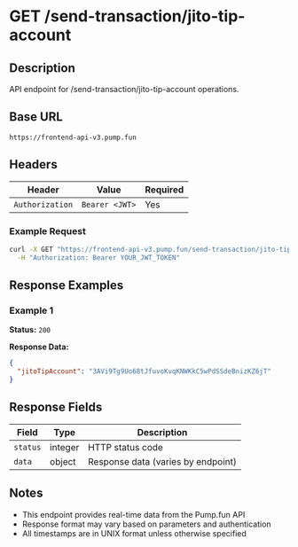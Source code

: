 # GET /send-transaction/jito-tip-account

## Description
API endpoint for /send-transaction/jito-tip-account operations.

## Base URL
`https://frontend-api-v3.pump.fun`

## Headers
| Header | Value | Required |
|--------|-------|----------|
| `Authorization` | `Bearer <JWT>` | Yes |

### Example Request
```bash
curl -X GET "https://frontend-api-v3.pump.fun/send-transaction/jito-tip-account" \
  -H "Authorization: Bearer YOUR_JWT_TOKEN"
```

## Response Examples

### Example 1
**Status:** `200`

**Response Data:**
```json
{
  "jitoTipAccount": "3AVi9Tg9Uo68tJfuvoKvqKNWKkC5wPdSSdeBnizKZ6jT"
}
```

## Response Fields
| Field | Type | Description |
|-------|------|-------------|
| `status` | integer | HTTP status code |
| `data` | object | Response data (varies by endpoint) |

## Notes
- This endpoint provides real-time data from the Pump.fun API
- Response format may vary based on parameters and authentication
- All timestamps are in UNIX format unless otherwise specified
